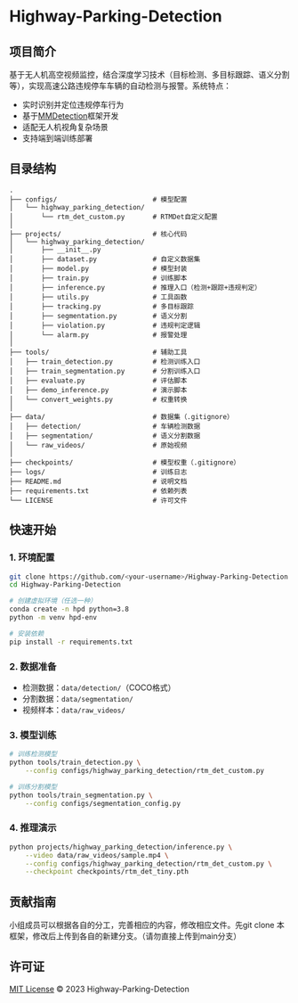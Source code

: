 # Highway-Parking-Detection

## 项目简介
基于无人机高空视频监控，结合深度学习技术（目标检测、多目标跟踪、语义分割等），实现高速公路违规停车车辆的自动检测与报警。系统特点：

- 实时识别并定位违规停车行为
- 基于[MMDetection](https://github.com/open-mmlab/mmdetection)框架开发
- 适配无人机视角复杂场景
- 支持端到端训练部署

## 目录结构
```text
.
├── configs/                        # 模型配置
│   └── highway_parking_detection/
│       └── rtm_det_custom.py       # RTMDet自定义配置
│
├── projects/                       # 核心代码
│   └── highway_parking_detection/
│       ├── __init__.py
│       ├── dataset.py              # 自定义数据集
│       ├── model.py                # 模型封装
│       ├── train.py                # 训练脚本
│       ├── inference.py            # 推理入口（检测+跟踪+违规判定）
│       ├── utils.py                # 工具函数
│       ├── tracking.py             # 多目标跟踪
│       ├── segmentation.py         # 语义分割
│       ├── violation.py            # 违规判定逻辑
│       └── alarm.py                # 报警处理
│
├── tools/                          # 辅助工具
│   ├── train_detection.py          # 检测训练入口
│   ├── train_segmentation.py       # 分割训练入口
│   ├── evaluate.py                 # 评估脚本
│   ├── demo_inference.py           # 演示脚本
│   └── convert_weights.py          # 权重转换
│
├── data/                           # 数据集（.gitignore）
│   ├── detection/                  # 车辆检测数据
│   ├── segmentation/               # 语义分割数据
│   └── raw_videos/                 # 原始视频
│
├── checkpoints/                    # 模型权重（.gitignore）
├── logs/                           # 训练日志
├── README.md                       # 说明文档
├── requirements.txt                # 依赖列表
└── LICENSE                         # 许可文件
```

## 快速开始

### 1. 环境配置
```bash
git clone https://github.com/<your-username>/Highway-Parking-Detection.git
cd Highway-Parking-Detection

# 创建虚拟环境（任选一种）
conda create -n hpd python=3.8
python -m venv hpd-env

# 安装依赖
pip install -r requirements.txt
```

### 2. 数据准备
- 检测数据：`data/detection/`（COCO格式）
- 分割数据：`data/segmentation/`
- 视频样本：`data/raw_videos/`

### 3. 模型训练
```bash
# 训练检测模型
python tools/train_detection.py \
    --config configs/highway_parking_detection/rtm_det_custom.py

# 训练分割模型
python tools/train_segmentation.py \
    --config configs/segmentation_config.py
```

### 4. 推理演示
```bash
python projects/highway_parking_detection/inference.py \
    --video data/raw_videos/sample.mp4 \
    --config configs/highway_parking_detection/rtm_det_custom.py \
    --checkpoint checkpoints/rtm_det_tiny.pth
```

## 贡献指南
小组成员可以根据各自的分工，完善相应的内容，修改相应文件。先git clone 本框架，修改后上传到各自的新建分支。（请勿直接上传到main分支）


## 许可证
[MIT License](LICENSE) © 2023 Highway-Parking-Detection
```

